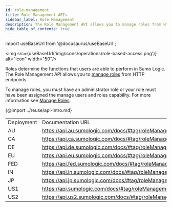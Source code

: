 ```yaml
---
id: role-management
title: Role Management APIs
sidebar_label: Role Management
description: The Role Management API allows you to manage roles from HTTP endpoints.
hide_table_of_contents: true
---
```


import useBaseUrl from '@docusaurus/useBaseUrl';

<img src={useBaseUrl('img/icons/operations/role-based-access.png')} alt="icon" width="50"/>

Roles determine the functions that users are able to perform in Sumo Logic. The Role Management API allows you to [manage roles](/docs/manage/users-roles/roles/create-manage-roles) from HTTP endpoints.

To manage roles, you must have an administrator role or your role must have been assigned the manage users and roles capability. For more information see [Manage Roles](https://help.sumologic.com/?cid=5234).

{@import ../reuse/api-intro.md}


<table>
  <tr>
   <td>Deployment
   </td>
   <td>Documentation URL
   </td>
  </tr>
  <tr>
   <td>AU
   </td>
   <td><a href="https://api.au.sumologic.com/docs/#tag/roleManagement">https://api.au.sumologic.com/docs/#tag/roleManagement</a>
   </td>
  </tr>
  <tr>
   <td>CA
   </td>
   <td><a href="https://api.ca.sumologic.com/docs/#tag/roleManagement">https://api.ca.sumologic.com/docs/#tag/roleManagement</a>
   </td>
  </tr>
  <tr>
   <td>DE
   </td>
   <td><a href="https://api.de.sumologic.com/docs/#tag/roleManagement">https://api.de.sumologic.com/docs/#tag/roleManagement</a>
   </td>
  </tr>
  <tr>
   <td>EU
   </td>
   <td><a href="https://api.eu.sumologic.com/docs/#tag/roleManagement">https://api.eu.sumologic.com/docs/#tag/roleManagement</a>
   </td>
  </tr>
  <tr>
   <td>FED
   </td>
   <td><a href="https://api.fed.sumologic.com/docs/#tag/roleManagement">https://api.fed.sumologic.com/docs/#tag/roleManagement</a>
   </td>
  </tr>
  <tr>
   <td>IN
   </td>
   <td><a href="https://api.in.sumologic.com/docs/#tag/roleManagement">https://api.in.sumologic.com/docs/#tag/roleManagement</a>
   </td>
  </tr>
  <tr>
   <td>JP
   </td>
   <td><a href="https://api.jp.sumologic.com/docs/#tag/roleManagement">https://api.jp.sumologic.com/docs/#tag/roleManagement</a>
   </td>
  </tr>
  <tr>
   <td>US1
   </td>
   <td><a href="https://api.sumologic.com/docs/#tag/roleManagement">https://api.sumologic.com/docs/#tag/roleManagement</a>
   </td>
  </tr>
  <tr>
   <td>US2
   </td>
   <td><a href="https://api.us2.sumologic.com/docs/#tag/roleManagement">https://api.us2.sumologic.com/docs/#tag/roleManagement</a>
   </td>
  </tr>
</table>
